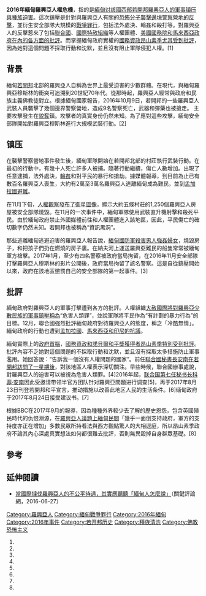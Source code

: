**2016年緬甸羅興亞人權危機**，指的是[緬甸对該國西部](https://zh.wikipedia.org/wiki/緬甸 "wikilink")[若開邦](../Page/若開邦.md "wikilink")[羅興亞人的軍事镇压與種族迫害](https://zh.wikipedia.org/wiki/羅興亞人 "wikilink")。這次鎮壓是針對與羅興亞人有關的[恐怖分子襲擊邊境警察營地的反擊](https://zh.wikipedia.org/wiki/恐怖分子 "wikilink")，並衍生安全部隊大規模的[戰爭罪行](https://zh.wikipedia.org/wiki/戰爭罪行 "wikilink")，包括法外處決、輪姦和毆打等。對羅興亞人的反擊惹來了包括[聯合國](https://zh.wikipedia.org/wiki/聯合國 "wikilink")、[國際特赦組織](../Page/國際特赦組織.md "wikilink")等人權團體、[美國國務院和](https://zh.wikipedia.org/wiki/美國國務院 "wikilink")[馬來西亞政府在內的各方面的批評](https://zh.wikipedia.org/wiki/馬來西亞 "wikilink")。而掌握緬甸政府實權的[國務資政](https://zh.wikipedia.org/wiki/國務資政 "wikilink")[昂山素季尤其受到批評](https://zh.wikipedia.org/wiki/昂山素季 "wikilink")，因為她對這個問題不採取行動和沈默，並且沒有阻止軍隊侵犯人權。\[1\]

## 背景

緬甸[若開邦](../Page/若開邦.md "wikilink")北部的羅興亞人自稱為世界上最受迫害的少數群體。在現代，與緬甸羅興亞穆斯林的衝突可追溯到20世紀70年代。從那時起，羅興亞人經常與政府和民族主義佛教徒對立。根據緬甸國家報告，2016年10月9日，若開邦的一些羅興亞人武裝人員襲擊了幾個邊界警察營地，造成9名警察死亡，武器和彈藥也被搶走。 主要攻擊發生在[貌奪](../Page/貌奪.md "wikilink")鎮。攻擊者的真實身份仍然未知。為了應對這些攻擊，緬甸安全部隊開始對羅興亞穆斯林進行大規模武裝行動。\[2\]

## 镇压

在襲擊警察營地事件發生後，緬甸軍隊開始在若開邦北部的村莊執行武裝行動。在最初的行動中，有幾十人死亡許多人被捕。隨著行動繼續，傷亡人數增加。出現了任意逮捕，法外處決，[輪姦](../Page/輪姦.md "wikilink")和對平民的暴行和搶劫。據媒體報導，到目前為止已有數百名羅興亞人喪生，大約有2萬至3萬名羅興亞人逃離緬甸成為難民，並到[孟加拉國避難](https://zh.wikipedia.org/wiki/孟加拉國 "wikilink")。

在11月下旬，[人權觀察發布了衛星圖像](https://zh.wikipedia.org/wiki/人權觀察 "wikilink")，顯示大約五條村莊的1,250個羅興亞人房屋被安全部隊燒毀。在11月的一次事件中，緬甸軍隊使用武裝直升機射擊和殺死平民。由於緬甸政府禁止外國媒體前往和人權團體進入該地區，因此，平民傷亡的確切數字仍然未知。若開邦也被稱為“資訊黑洞”。

那些逃離緬甸逃避迫害的羅興亞人報告說，[緬甸國防軍殺害男人強姦婦女](https://zh.wikipedia.org/wiki/緬甸國防軍 "wikilink")，燒毀房子，和把孩子們扔在燃燒的房子裏。在納夫河上運送羅興亞難民的船隻常常被緬甸軍方槍擊。2017年1月，至少有四名警察被政府當局拘留，在2016年11月安全部隊打擊羅興亞人穆斯林的影片公開後，政府當局拘留了該名警察。這是自從鎮壓開始以來，政府在該地區懲罰自己的安全部隊的第一起事件。\[3\]

## 批評

緬甸政府對羅興亞人的軍事打擊遭到各方的批評。人權組織[大赦國際將對羅興亞少數民族的軍事鎮壓稱為](https://zh.wikipedia.org/wiki/大赦國際 "wikilink")“危害人類罪”，並說軍隊將平民作為“有計劃的暴力行為”的目標。12月，聯合國強烈批評緬甸政府對待羅興亞人的態度，稱之「冷酷無情」。緬甸政府的行動也遭到[孟加拉國](https://zh.wikipedia.org/wiki/孟加拉國 "wikilink")、[馬來西亞和](https://zh.wikipedia.org/wiki/馬來西亞 "wikilink")[印尼的抗議](https://zh.wikipedia.org/wiki/印尼 "wikilink")。

緬甸實際上的[政府首腦](https://zh.wikipedia.org/wiki/政府首腦 "wikilink")，[國務資政和](https://zh.wikipedia.org/wiki/國務資政 "wikilink")[諾貝爾和平獎獲得者](https://zh.wikipedia.org/wiki/諾貝爾和平獎 "wikilink")[昂山素季特別受到批評](https://zh.wikipedia.org/wiki/昂山素季 "wikilink")。批評內容不乏她對這個問題的不採取行動和沈默，並且沒有採取太多措施防止軍事濫用。她回答說：“告訴我一個沒有人權問題的國家”。前任[聯合國秘書長](https://zh.wikipedia.org/wiki/聯合國秘書長 "wikilink")[安南在若開邦訪問了一星期後](https://zh.wikipedia.org/wiki/安南 "wikilink")，對該地區人權表示深切關注。早些時候，聯合國辦事處說，對羅興亞人的迫害可以被視為危害人類罪。\[4\]2016年起，[联合国第七任秘书长](https://zh.wikipedia.org/wiki/联合国 "wikilink")[科菲·安南](../Page/科菲·安南.md "wikilink")因此受邀请带领半官方团队针对羅興亞問題进行调查\[5\]，再于2017年8月23日刊登若開邦和平宣言，推动措施以改善此地区人民的生活条件。\[6\]缅甸政府于2017年8月24日接受建议书。\[7\]

根據BBC在2017年9月的報導，因為種種外界較少去了解的歷史恩怨，包含英國殖民時代的仇恨淵源，在[羅興亞人議題上緬甸民間](https://zh.wikipedia.org/wiki/羅興亞人 "wikilink")「幾乎一面倒支持政府，軍方的支持度亦正在增加」多數民眾所持看法與西方觀點驚人的大相逕庭，所以昂山素季政府不論其內心深處真實想法如何都很難去批評，否則無異毀掉自身群眾基礎。\[8\]

## 參考

## 延伸閱讀

  - [當國際撻伐羅興亞人的不公平待遇，其實應聽聽「緬甸人怎麼說」](https://www.thenewslens.com/article/42706)（關鍵評論網，2016-06-27）

[Category:羅興亞人](https://zh.wikipedia.org/wiki/Category:羅興亞人 "wikilink") [Category:緬甸戰爭罪行](https://zh.wikipedia.org/wiki/Category:緬甸戰爭罪行 "wikilink") [Category:2016年緬甸](https://zh.wikipedia.org/wiki/Category:2016年緬甸 "wikilink") [Category:2016年事件](https://zh.wikipedia.org/wiki/Category:2016年事件 "wikilink") [Category:若开邦历史](https://zh.wikipedia.org/wiki/Category:若开邦历史 "wikilink") [Category:種族清洗](https://zh.wikipedia.org/wiki/Category:種族清洗 "wikilink") [Category:佛教恐怖主义](https://zh.wikipedia.org/wiki/Category:佛教恐怖主义 "wikilink")

1.

2.
3.
4.
5.

6.

7.

8.